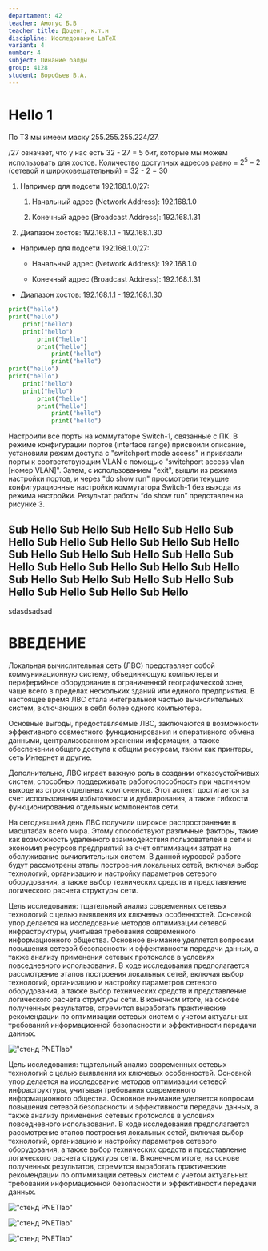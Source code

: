 ```yaml
---
departament: 42
teacher: Амогус Б.В
teacher_title: Доцент, к.т.н
discipline: Исследование LaTeX
variant: 4
number: 4
subject: Пинание балды
group: 4128
student: Воробьев В.А.
---
```


<!-- markdownlint-disable single-title -->
# Hello 1

По ТЗ мы имеем маску $255.255.255.224 /27.$

/27 означает, что у нас есть 32 - 27 = 5 бит, которые мы можем использовать для хостов.  Количество доступных адресов равно = $2 ^ 5 - 2$ (сетевой и широковещательный)  = 32 - 2 = 30

1. Например для подсети 192.168.1.0/27:

   1. Начальный адрес (Network Address): 192.168.1.0

   2. Конечный адрес (Broadcast Address): 192.168.1.31

2. Диапазон хостов: 192.168.1.1 - 192.168.1.30

- Например для подсети 192.168.1.0/27:

  - Начальный адрес (Network Address): 192.168.1.0

  - Конечный адрес (Broadcast Address): 192.168.1.31

- Диапазон хостов: 192.168.1.1 - 192.168.1.30

```python
print("hello")
print("hello")
	print("hello")
	print("hello")
		print("hello")
		print("hello")
			print("hello")
			print("hello")
print("hello")
print("hello")
	print("hello")
	print("hello")
		print("hello")
		print("hello")
			print("hello")
			print("hello")
```

Настроили все порты на коммутаторе Switch-1, связанные с ПК. В режиме конфигурации портов (interface range) присвоили описание, установили режим доступа с "switchport mode access" и привязали порты к соответствующим VLAN с помощью "switchport access vlan [номер VLAN]". Затем, с использованием "exit", вышли из режима настройки портов, и через "do show run" просмотрели текущие конфигурационные настройки коммутатора Switch-1 без выхода из режима настройки. Результат работы “do show run” представлен на рисунке 3.

## Sub Hello Sub Hello Sub Hello Sub Hello Sub Hello Sub Hello Sub Hello Sub Hello Sub Hello Sub Hello Sub Hello Sub Hello Sub Hello Sub Hello Sub Hello Sub Hello Sub Hello Sub Hello Sub Hello Sub Hello Sub Hello Sub Hello Sub Hello Sub Hello Sub Hello Sub Hello

sdasdsadsad

# ВВЕДЕНИЕ
Локальная вычислительная сеть (ЛВС) представляет собой коммуникационную систему, объединяющую компьютеры и периферийное оборудование в ограниченной географической зоне, чаще всего в пределах нескольких зданий или единого предприятия. В настоящее время ЛВС стала интегральной частью вычислительных систем, включающих в себя более одного компьютера.

Основные выгоды, предоставляемые ЛВС, заключаются в возможности эффективного совместного функционирования и оперативного обмена данными, централизованном хранении информации, а также обеспечении общего доступа к общим ресурсам, таким как принтеры, сеть Интернет и другие.

Дополнительно, ЛВС играет важную роль в создании отказоустойчивых систем, способных поддерживать работоспособность при частичном выходе из строя отдельных компонентов. Этот аспект достигается за счет использования избыточности и дублирования, а также гибкости функционирования отдельных компонентов сети.

На сегодняшний день ЛВС получили широкое распространение в масштабах всего мира. Этому способствуют различные факторы, такие как возможность удаленного взаимодействия пользователей в сети и экономия ресурсов предприятий за счет оптимизации затрат на обслуживание вычислительных систем. В данной курсовой работе будут рассмотрены этапы построения локальных сетей, включая выбор технологий, организацию и настройку параметров сетевого оборудования, а также выбор технических средств и представление логического расчета структуры сети.

Цель исследования: тщательный анализ современных сетевых технологий с целью выявления их ключевых особенностей. Основной упор делается на исследование методов оптимизации сетевой инфраструктуры, учитывая требования современного информационного общества. Основное внимание уделяется вопросам повышения сетевой безопасности и эффективности передачи данных, а также анализу применения сетевых протоколов в условиях повседневного использования. В ходе исследования предполагается рассмотрение этапов построения локальных сетей, включая выбор технологий, организацию и настройку параметров сетевого оборудования, а также выбор технических средств и представление логического расчета структуры сети. В конечном итоге, на основе полученных результатов, стремится выработать практические рекомендации по оптимизации сетевых систем с учетом актуальных требований информационной безопасности и эффективности передачи данных.

!["стенд PNETlab"](image.png)

Цель исследования: тщательный анализ современных сетевых технологий с целью выявления их ключевых особенностей. Основной упор делается на исследование методов оптимизации сетевой инфраструктуры, учитывая требования современного информационного общества. Основное внимание уделяется вопросам повышения сетевой безопасности и эффективности передачи данных, а также анализу применения сетевых протоколов в условиях повседневного использования. В ходе исследования предполагается рассмотрение этапов построения локальных сетей, включая выбор технологий, организацию и настройку параметров сетевого оборудования, а также выбор технических средств и представление логического расчета структуры сети. В конечном итоге, на основе полученных результатов, стремится выработать практические рекомендации по оптимизации сетевых систем с учетом актуальных требований информационной безопасности и эффективности передачи данных.

!["стенд PNETlab"](image.png)

!["стенд PNETlab"](image.png)

!["стенд PNETlab"](image.png)
